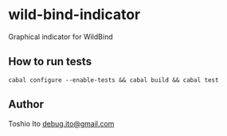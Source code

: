 # wild-bind-indicator

Graphical indicator for WildBind

## How to run tests

```
cabal configure --enable-tests && cabal build && cabal test
```

## Author

Toshio Ito <debug.ito@gmail.com>
